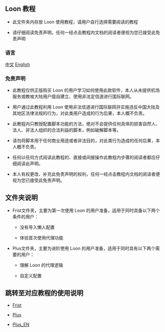 ## Loon 教程

- 此文件夹内存放 Loon 使用教程，请用户自行选择需要阅读的教程

- 请仔细阅读免责声明，任何一经点击教程内文档的阅读者便视为您已接受此免责声明

### 语言

[中文](https://github.com/TiyNa/LoonManual/blob/main/README.md)    [English](https://github.com/TiyNa/LoonManual/blob/main/README_EN.md)

### 免责声明

- 此教程仅供正版购买 Loon 的用户学习如何使用此款软件，本人从未提供机场服务或教唆大陆用户擅自建立、使用非法定信道进行国际联网。

- 用户通过此教程利用 Loon 使用非法信道进行国际联网并实施违反中国大陆及其地区法律法规的行为，对此类用户造成的行为后果，本人概不负责。

- 此教程内只教授配置脚本功能的方法，绝对不会提供任何具体的损害自然人、法人、非法人组织的合法利益的脚本，例如破解脚本等。

- 请勿将脚本用于任何商业用途或者非法目的，对此类行为造成的任何后果，本人概不负责。

- 任何以任何方式阅读此教程的、直接或间接操作此教程内步骤的阅读者都应仔细阅读此声明。

- 本人有权更改、补充此免责声明的权利，任何一经点击教程内文档的阅读者便视为您已接受此免责声明。

## 文件夹说明

- Frist文件夹，主要为第一次使用 Loon 的用户准备，适用于同时具备以下两个条件的用户：

    - 没有导入懒人配置

    - 体验首次使用代理功能

- Plus文件夹，主要为进阶使用 Loon 的用户准备，适用于同时具有以下两个需要的用户：

    - 理解 Loon 的代理逻辑

    - 自定义配置

## 跳转至对应教程的使用说明

- [Frist](https://github.com/TiyNa/LoonManual/blob/main/First/README.md)

- [Plus](https://github.com/TiyNa/LoonManual/blob/main/Plus/README.md)

- [Plus_EN](https://github.com/TiyNa/LoonManual/blob/main/Plus_EN/README.md)
